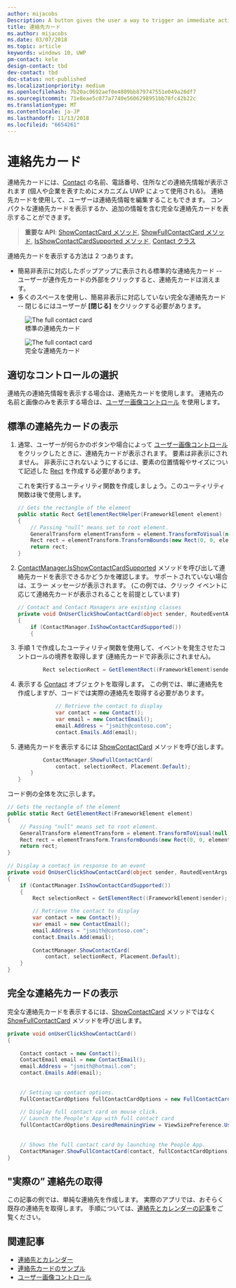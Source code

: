 ```yaml
---
author: mijacobs
Description: A button gives the user a way to trigger an immediate action.
title: 連絡先カード
ms.author: mijacobs
ms.date: 03/07/2018
ms.topic: article
keywords: windows 10, UWP
pm-contact: kele
design-contact: tbd
dev-contact: tbd
doc-status: not-published
ms.localizationpriority: medium
ms.openlocfilehash: 7b20ac0692aef0e4809bb879747551e049a26df7
ms.sourcegitcommit: 71e8eae5c077a7740e5606298951bb78fc42b22c
ms.translationtype: MT
ms.contentlocale: ja-JP
ms.lasthandoff: 11/13/2018
ms.locfileid: "6654261"
---
```

# <a name="contact-card"></a>連絡先カード

連絡先カードには、[Contact](//docs.microsoft.com/uwp/api/Windows.ApplicationModel.Contacts.Contact) の名前、電話番号、住所などの連絡先情報が表示されます (個人や企業を表すためにメカニズム UWP によって使用される)。  連絡先カードを使用して、ユーザーは連絡先情報を編集することもできます。 コンパクトな連絡先カードを表示するか、追加の情報を含む完全な連絡先カードを表示することができます。

> **重要な API**: [ShowContactCard メソッド](/uwp/api/windows.applicationmodel.contacts.contactmanager#Windows_ApplicationModel_Contacts_ContactManager_ShowFullContactCard_Windows_ApplicationModel_Contacts_Contact_Windows_Foundation_Rect_),   [ShowFullContactCard メソッド](/uwp/api/windows.applicationmodel.contacts.contactmanager#Windows_ApplicationModel_Contacts_ContactManager_ShowContactCard_Windows_ApplicationModel_Contacts_Contact_Windows_ApplicationModel_Contacts_FullContactCardOptions_),  [IsShowContactCardSupported メソッド](/uwp/api/windows.applicationmodel.contacts.contactmanager.IsShowContactCardSupported),  [Contact クラス](//docs.microsoft.com/uwp/api/Windows.ApplicationModel.Contacts.Contact)  

連絡先カードを表示する方法は 2 つあります。  
* 簡易非表示に対応したポップアップに表示される標準的な連絡先カード -- ユーザーが連作先カードの外部をクリックすると、連絡先カードは消えます。 
* 多くのスペースを使用し、簡易非表示に対応していない完全な連絡先カード -- 閉じるにはユーザーが **[閉じる]** をクリックする必要があります。 


<figure>
    <img src="images/contact-card/contact-card-standard.png" alt="The full contact card">
    <figcaption>標準の連絡先カード</figcaption>
</figure>

<figure>
    <img src="images/contact-card/contact-card-full.png" alt="The full contact card">
    <figcaption>完全な連絡先カード</figcaption>
</figure>


## <a name="is-this-the-right-control"></a>適切なコントロールの選択

連絡先の連絡先情報を表示する場合は、連絡先カードを使用します。 連絡先の名前と画像のみを表示する場合は、[ユーザー画像コントロール](person-picture.md) を使用します。 


<!-- TODO: Add examples back when the contact card has been added. -->

<!-- ## Examples

<table>
<th align="left">XAML Controls Gallery<th>
<tr>
<td><img src="images/xaml-controls-gallery-sm.png" alt="XAML controls gallery"></img></td>
<td>
    <p>If you have the <strong style="font-weight: semi-bold">XAML Controls Gallery</strong> app installed, click here to <a href="xamlcontrolsgallery:/item/Button">open the app and see the Button in action</a>.</p>
    <ul>
    <li><a href="https://www.microsoft.com/store/productId/9MSVH128X2ZT">Get the XAML Controls Gallery app (Microsoft Store)</a></li>
    <li><a href="https://github.com/Microsoft/Windows-universal-samples/tree/master/Samples/XamlUIBasics">Get the source code (GitHub)</a></li>
    </ul>
</td>
</tr>
</table> -->

## <a name="show-a-standard-contact-card"></a>標準の連絡先カードの表示

1. 通常、ユーザーが何らかのボタンや場合によって [ユーザー画像コントロール](person-picture.md) をクリックしたときに、連絡先カードが表示されます。 要素は非表示にされません。 非表示にされないようにするには、要素の位置情報やサイズについて記述した [Rect](/uwp/api/windows.foundation.rect) を作成する必要があります。 

    これを実行するユーティリティ関数を作成しましょう。このユーティリティ関数は後で使用します。
    ```csharp
    // Gets the rectangle of the element 
    public static Rect GetElementRectHelper(FrameworkElement element) 
    { 
        // Passing "null" means set to root element. 
        GeneralTransform elementTransform = element.TransformToVisual(null); 
        Rect rect = elementTransform.TransformBounds(new Rect(0, 0, element.ActualWidth, element.ActualHeight)); 
        return rect; 
    } 

    ```

2. [ContactManager.IsShowContactCardSupported](/uwp/api/windows.applicationmodel.contacts.contactmanager.IsShowContactCardSupported) メソッドを呼び出して連絡先カードを表示できるかどうかを確認します。 サポートされていない場合は、エラー メッセージが表示されます。 (この例では、クリック イベントに応じて連絡先カードが表示されることを前提としています)
    ```csharp
    // Contact and Contact Managers are existing classes 
    private void OnUserClickShowContactCard(object sender, RoutedEventArgs e) 
    { 
        if (ContactManager.IsShowContactCardSupported()) 
        { 

    ```

3. 手順 1 で作成したユーティリティ関数を使用して、イベントを発生させたコントロールの境界を取得します (連絡先カードで非表示にされません)。

    ```csharp
            Rect selectionRect = GetElementRect((FrameworkElement)sender); 
    ```

4. 表示する [Contact](//docs.microsoft.com/uwp/api/Windows.ApplicationModel.Contacts.Contact) オブジェクトを取得します。 この例では、単に連絡先を作成しますが、コードでは実際の連絡先を取得する必要があります。 

    ```csharp
                // Retrieve the contact to display
                var contact = new Contact(); 
                var email = new ContactEmail(); 
                email.Address = "jsmith@contoso.com"; 
                contact.Emails.Add(email); 
    ```
5. 連絡先カードを表示するには [ShowContactCard](/uwp/api/windows.applicationmodel.contacts.contactmanager#Windows_ApplicationModel_Contacts_ContactManager_ShowFullContactCard_Windows_ApplicationModel_Contacts_Contact_Windows_Foundation_Rect_) メソッドを呼び出します。 

    ```csharp
            ContactManager.ShowFullContactCard(
                contact, selectionRect, Placement.Default); 
        } 
    } 
    ```

コード例の全体を次に示します。

```csharp
// Gets the rectangle of the element 
public static Rect GetElementRect(FrameworkElement element) 
{ 
    // Passing "null" means set to root element. 
    GeneralTransform elementTransform = element.TransformToVisual(null); 
    Rect rect = elementTransform.TransformBounds(new Rect(0, 0, element.ActualWidth, element.ActualHeight)); 
    return rect; 
} 
 
// Display a contact in response to an event
private void OnUserClickShowContactCard(object sender, RoutedEventArgs e) 
{ 
    if (ContactManager.IsShowContactCardSupported()) 
    { 
        Rect selectionRect = GetElementRect((FrameworkElement)sender);

        // Retrieve the contact to display
        var contact = new Contact(); 
        var email = new ContactEmail(); 
        email.Address = "jsmith@contoso.com"; 
        contact.Emails.Add(email); 
    
        ContactManager.ShowContactCard(
            contact, selectionRect, Placement.Default); 
    } 
} 

```

## <a name="show-a-full-contact-card"></a>完全な連絡先カードの表示

完全な連絡先カードを表示するには、[ShowContactCard](/uwp/api/windows.applicationmodel.contacts.contactmanager#Windows_ApplicationModel_Contacts_ContactManager_ShowFullContactCard_Windows_ApplicationModel_Contacts_Contact_Windows_Foundation_Rect_) メソッドではなく [ShowFullContactCard](/uwp/api/windows.applicationmodel.contacts.contactmanager#Windows_ApplicationModel_Contacts_ContactManager_ShowContactCard_Windows_ApplicationModel_Contacts_Contact_Windows_ApplicationModel_Contacts_FullContactCardOptions_) メソッドを呼び出します。

```csharp
private void onUserClickShowContactCard() 
{ 
   
    Contact contact = new Contact(); 
    ContactEmail email = new ContactEmail(); 
    email.Address = "jsmith@hotmail.com"; 
    contact.Emails.Add(email); 
 
 
    // Setting up contact options.     
    FullContactCardOptions fullContactCardOptions = new FullContactCardOptions(); 
 
    // Display full contact card on mouse click.   
    // Launch the People’s App with full contact card  
    fullContactCardOptions.DesiredRemainingView = ViewSizePreference.UseLess; 
     
 
    // Shows the full contact card by launching the People App. 
    ContactManager.ShowFullContactCard(contact, fullContactCardOptions); 
} 

```

## <a name="retrieving-real-contacts"></a>"実際の” 連絡先の取得

この記事の例では、単純な連絡先を作成します。 実際のアプリでは、おそらく既存の連絡先を取得します。 手順については、[連絡先とカレンダーの記事](/windows/uwp/contacts-and-calendar/)をご覧ください。




## <a name="related-articles"></a>関連記事
- [連絡先とカレンダー](/windows/uwp/contacts-and-calendar/)
- [連絡先カードのサンプル](http://go.microsoft.com/fwlink/p/?LinkId=624040)
- [ユーザー画像コントロール](/windows/uwp/controls-and-patterns/person-picture/)
